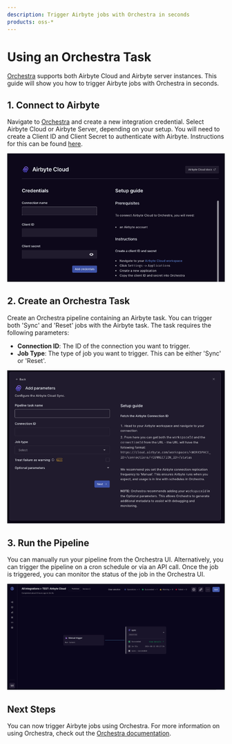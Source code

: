 ```yaml
---
description: Trigger Airbyte jobs with Orchestra in seconds
products: oss-*
---
```


# Using an Orchestra Task

[Orchestra](https://getorchestra.io) supports both Airbyte Cloud and Airbyte server instances. This guide will show you how to trigger Airbyte jobs with Orchestra in seconds.

## 1. Connect to Airbyte

Navigate to [Orchestra](https://app.getorchestra.io/integrations) and create a new integration credential. Select Airbyte Cloud or Airbyte Server, depending on your setup. You will need to create a Client ID and Client Secret to authenticate with Airbyte. Instructions for this can be found [here](/platform/using-airbyte/configuring-api-access).

![orchestra_airbyte_integration](./assets/OrchestraAirbyteIntegration.png)

## 2. Create an Orchestra Task

Create an Orchestra pipeline containing an Airbyte task. You can trigger both 'Sync' and 'Reset' jobs with the Airbyte task. The task requires the following parameters:

- **Connection ID**: The ID of the connection you want to trigger.
- **Job Type**: The type of job you want to trigger. This can be either 'Sync' or 'Reset'.

![orchestra_airbyte_task](./assets/OrchestraAirbyteTask.png)

## 3. Run the Pipeline

You can manually run your pipeline from the Orchestra UI. Alternatively, you can trigger the pipeline on a cron schedule or via an API call. Once the job is triggered, you can monitor the status of the job in the Orchestra UI.

![orchestra_airbyte_run](./assets/OrchestraAirbyteRun.png)

## Next Steps

You can now trigger Airbyte jobs using Orchestra. For more information on using Orchestra, check out the [Orchestra documentation](https://orchestra-1.gitbook.io/orchestra-portal/integrations/ingestion-elt/airbyte-cloud).
